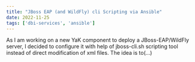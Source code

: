 ```yaml
---
title: "JBoss EAP (and WildFly) cli Scripting via Ansible"
date: 2022-11-25
tags: ['dbi-services', 'ansible']
---
```

As I am working on a new YaK component to deploy a JBoss-EAP/WildFly server, I decided to configure it with help of jboss-cli.sh scripting tool instead of direct modification of xml files. The idea is to(…)